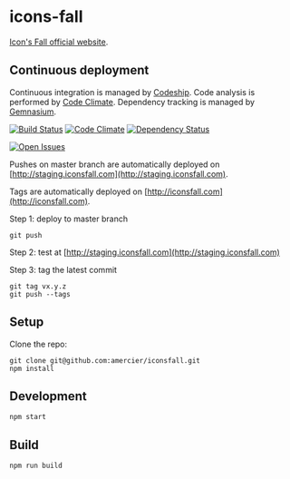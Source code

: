 icons-fall
==========

[Icon's Fall official website](http://iconsfall.com/).


Continuous deployment
---------------------

Continuous integration is managed by [Codeship](https://www.codeship.io/).
Code analysis is performed by [Code Climate](https://codeclimate.com/).
Dependency tracking is managed by [Gemnasium](https://gemnasium.com/).

[![Build Status](https://img.shields.io/travis/amercier/iconsfall/master.svg?style=flat-square)](https://travis-ci.org/amercier/iconsfall)
[![Code Climate](https://img.shields.io/codeclimate/github/amercier/iconsfall.svg?style=flat-square)](https://codeclimate.com/github/amercier/iconsfall)
[![Dependency Status](http://img.shields.io/gemnasium/amercier/iconsfall.svg?style=flat-square)](https://gemnasium.com/amercier/iconsfall)

[![Open Issues](http://img.shields.io/github/issues/amercier/iconsfall.svg?style=flat-square)](https://github.com/amercier/iconsfall/issues)

Pushes on master branch are automatically deployed on
[http://staging.iconsfall.com](http://staging.iconsfall.com).

Tags are automatically deployed on
[http://iconsfall.com](http://iconsfall.com).

Step 1: deploy to master branch

    git push

Step 2: test at [http://staging.iconsfall.com](http://staging.iconsfall.com)

Step 3: tag the latest commit

    git tag vx.y.z
    git push --tags


Setup
-----

Clone the repo:

    git clone git@github.com:amercier/iconsfall.git
    npm install


Development
-----------

    npm start


Build
-----

    npm run build
